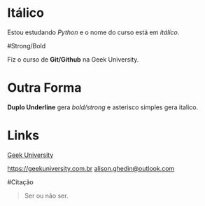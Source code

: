 # Itálico

Estou estudando _Python_ e o nome do curso está em _itálico_.


#Strong/Bold

Fiz o curso de **Git/Github** na Geek University.

# Outra Forma

__Duplo Underline__ gera *bold/strong* e asterisco simples gera italico.


# Links
[Geek University](https://geekuniversity.com.br "Website da geek University")

<https://geekuniversity.com.br>
<alison.ghedin@outlook.com>


#Citação

> Ser ou não ser.


